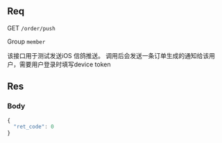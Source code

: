 ## Req

GET `/order/push`

Group `member`


该接口用于测试发送iOS 信鸽推送。 调用后会发送一条订单生成的通知给该用户，需要用户登录时填写device token


## Res
### Body


```js
{
  "ret_code": 0
}

```



